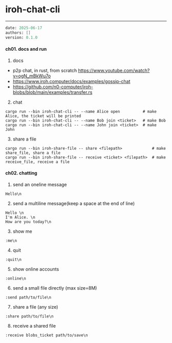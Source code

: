 # iroh-chat-cli
---
```meta
date: 2025-06-17
authors: []
version: 0.1.0
```


#### ch01. docs and run
1. docs
- p2p chat, in rust, from scratch
  https://www.youtube.com/watch?v=ogN_mBkWu7o
- https://www.iroh.computer/docs/examples/gossip-chat
- https://github.com/n0-computer/iroh-blobs/blob/main/examples/transfer.rs

2. chat
```
cargo run --bin iroh-chat-cli -- --name Alice open          # make Alice, the ticket will be printed
cargo run --bin iroh-chat-cli -- --name Bob join <ticket>   # make Bob
cargo run --bin iroh-chat-cli -- --name John join <ticket>  # make John
```

3. share a file
```
cargo run --bin iroh-share-file -- share <filepath>             # make share_file, share a file
cargo run --bin iroh-share-file -- receive <ticket> <filepath>  # make receive_file, receive a file
```


#### ch02. chatting
1. send an oneline message
```
Hello\n
```

2. send a multiline message(keep a space at the end of line)
```
Hello \n
I'm Alice. \n
How are you today?\n
```

3. show me
```
:me\n
```

4. quit
```
:quit\n
```

5. show online accounts
```
:online\n
```

6. send a small file directly (max size=8M)
```
:send path/to/file\n
```

7. share a file (any size)
```
:share path/to/file\n
```

8. receive a shared file
```
:receive blobs_ticket path/to/save\n
```
